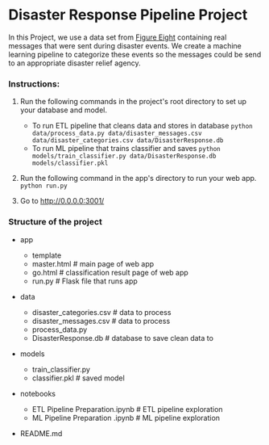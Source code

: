 # Disaster Response Pipeline Project

In this Project, we use a data set from [Figure Eight](https://www.figure-eight.com/) containing real messages that were sent during disaster events. We create a machine learning pipeline to categorize these events so the messages could be send to an appropriate disaster relief agency.

### Instructions:
1. Run the following commands in the project's root directory to set up your database and model.

    - To run ETL pipeline that cleans data and stores in database
        `python data/process_data.py data/disaster_messages.csv data/disaster_categories.csv data/DisasterResponse.db`
    - To run ML pipeline that trains classifier and saves
        `python models/train_classifier.py data/DisasterResponse.db models/classifier.pkl`

2. Run the following command in the app's directory to run your web app.
    `python run.py`

3. Go to http://0.0.0.0:3001/

### Structure of the project
- app
  + template
  + master.html  # main page of web app
  + go.html  # classification result page of web app
  + run.py  # Flask file that runs app

- data
  + disaster_categories.csv  # data to process 
  + disaster_messages.csv  # data to process
  + process_data.py 
  + DisasterResponse.db   # database to save clean data to

- models
  + train_classifier.py
  + classifier.pkl  # saved model 

- notebooks
  + ETL Pipeline Preparation.ipynb # ETL pipeline exploration
  + ML Pipeline Preparation .ipynb # ML pipeline exploration

- README.md
